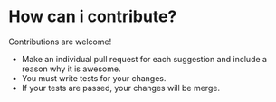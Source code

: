 # How can i contribute?

Contributions are welcome!
<br>
- Make an individual pull request for each suggestion and include a reason why it is awesome.
- You must write tests for your changes.
- If your tests are passed, your changes will be merge.
